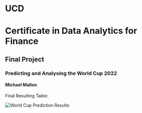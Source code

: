 # UCD
# Certificate in Data Analytics for Finance
## Final Project
### Predicting and Analysing the World Cup 2022
#### Michael Mallon

Final Resulting Table:

![World Cup Prediction Results](https://github.com/michaelmallon/UCDPA_michaelmallon/blob/17f6123cf9dd42552578c779d9ff1fecb21ea025/World%20Cup%20Predictions%20Results.png?raw=true)
